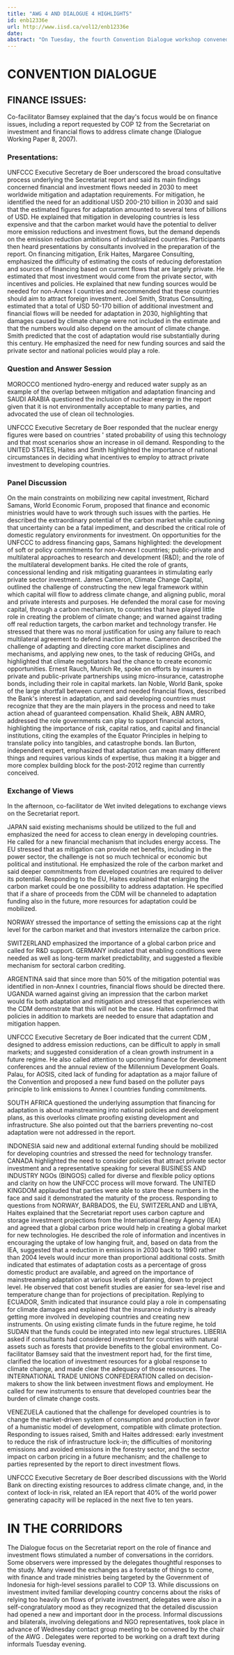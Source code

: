 ```yaml
---
title: "AWG 4 AND DIALOGUE 4 HIGHLIGHTS"
id: enb12336e
url: http://www.iisd.ca/vol12/enb12336e
date: 
abstract: "On Tuesday, the fourth Convention Dialogue workshop convened in plenary all day focusing on finance issues and their relation to an appropriate and effective international response to climate change. During the morning session, participants heard presentations on a report by the Secretariat on investment and financial flows, followed by questions and a panel discussion . In the afternoon, the workshop continued with an exchange of views among panel members, government representatives and civil society."
---
```


# CONVENTION DIALOGUE

## FINANCE ISSUES:

Co-facilitator Bamsey explained that the day's focus would be on finance issues, including a report requested by COP 12 from the Secretariat on investment and financial flows to address climate change (Dialogue Working Paper 8, 2007).

###     Presentations:

UNFCCC Executive Secretary de Boer underscored the broad consultative process underlying the Secretariat report and said its main findings concerned financial and investment flows needed in 2030 to meet worldwide mitigation and adaptation requirements. For mitigation, he identified the need for an additional USD 200-210 billion in 2030 and said that the estimated figures for adaptation amounted to several tens of billions of USD. He explained that mitigation in developing countries is less expensive and that the carbon market would have the potential to deliver more emission reductions and investment flows, but the demand depends on the emission reduction ambitions of industrialized countries. Participants then heard presentations by consultants involved in the preparation of the report. On financing mitigation, Erik Haites, Margaree Consulting, emphasized the difficulty of estimating the costs of reducing deforestation and sources of financing based on current flows that are largely private. He estimated that most investment would come from the private sector, with incentives and policies. He explained that new funding sources would be needed for non-Annex I countries and recommended that these countries should aim to attract foreign investment. Joel Smith, Stratus Consulting, estimated that a total of USD 50-170 billion of additional investment and financial flows will be needed for adaptation in 2030, highlighting that damages caused by climate change were not included in the estimate and that the numbers would also depend on the amount of climate change. Smith predicted that the cost of adaptation would rise substantially during this century. He emphasized the need for new funding sources and said the private sector and national policies would play a role.

###     Question and Answer Session

MOROCCO mentioned hydro-energy and reduced water supply as an example of the overlap between mitigation and adaptation financing and SAUDI ARABIA questioned the inclusion of nuclear energy in the report given that it is not environmentally acceptable to many parties, and advocated the use of clean oil technologies.

UNFCCC Executive Secretary de Boer responded that the nuclear energy figures were based on countries ' stated probability of using this technology and that most scenarios show an increase in oil demand. Responding to the UNITED STATES, Haites and Smith highlighted the importance of national circumstances in deciding what incentives to employ to attract private investment to developing countries.

###     Panel Discussion

On the main constraints on mobilizing new capital investment, Richard Samans, World Economic Forum, proposed that finance and economic ministries would have to work through such issues with the parties. He described the extraordinary potential of the carbon market while cautioning that uncertainty can be a fatal impediment, and described the critical role of domestic regulatory environments for investment. On opportunities for the UNFCCC to address financing gaps, Samans highlighted: the development of soft or policy commitments for non-Annex I countries; public-private and multilateral approaches to research and development (R&D); and the role of the multilateral development banks. He cited the role of grants, concessional lending and risk mitigating guarantees in stimulating early private sector investment. James Cameron, Climate Change Capital, outlined the challenge of constructing the new legal framework within which capital will flow to address climate change, and aligning public, moral and private interests and purposes. He defended the moral case for moving capital, through a carbon mechanism, to countries that have played little role in creating the problem of climate change; and warned against trading off real reduction targets, the carbon market and technology transfer. He stressed that there was no moral justification for using any failure to reach multilateral agreement to defend inaction at home. Cameron described the challenge of adapting and directing core market disciplines and mechanisms, and applying new ones, to the task of reducing GHGs, and highlighted that climate negotiators had the chance to create economic opportunities. Ernest Rauch, Munich Re, spoke on efforts by insurers in private and public-private partnerships using micro-insurance, catastrophe bonds, including their role in capital markets. Ian Noble, World Bank, spoke of the large shortfall between current and needed financial flows, described the Bank's interest in adaptation, and said developing countries must recognize that they are the main players in the process and need to take action ahead of guaranteed compensation. Khalid Sheik, ABN AMRO, addressed the role governments can play to support financial actors, highlighting the importance of risk, capital ratios, and capital and financial institutions, citing the examples of the Equator Principles in helping to translate policy into tangibles, and catastrophe bonds. Ian Burton, independent expert, emphasized that adaptation can mean many different things and requires various kinds of expertise, thus making it a bigger and more complex building block for the post-2012 regime than currently conceived.

###     Exchange of Views

In the afternoon, co-facilitator de Wet invited delegations to exchange views on the Secretariat report.

JAPAN said existing mechanisms should be utilized to the full and emphasized the need for access to clean energy in developing countries. He called for a new financial mechanism that includes energy access. The EU stressed that as mitigation can provide net benefits, including in the power sector, the challenge is not so much technical or economic but political and institutional. He emphasized the role of the carbon market and said deeper commitments from developed countries are required to deliver its potential. Responding to the EU, Haites explained that enlarging the carbon market could be one possibility to address adaptation. He specified that if a share of proceeds from the CDM will be channeled to adaptation funding also in the future, more resources for adaptation could be mobilized.

NORWAY stressed the importance of setting the emissions cap at the right level for the carbon market and that investors internalize the carbon price.

SWITZERLAND emphasized the importance of a global carbon price and called for R&D support. GERMANY indicated that enabling conditions were needed as well as long-term market predictability, and suggested a flexible mechanism for sectoral carbon crediting.

ARGENTINA said that since more than 50% of the mitigation potential was identified in non-Annex I countries, financial flows should be directed there. UGANDA warned against giving an impression that the carbon market would fix both adaptation and mitigation and stressed that experiences with the CDM demonstrate that this will not be the case. Haites confirmed that policies in addition to markets are needed to ensure that adaptation and mitigation happen.

UNFCCC Executive Secretary de Boer indicated that the current CDM , designed to address emission reductions, can be difficult to apply in small markets; and suggested consideration of a clean growth instrument in a future regime. He also called attention to upcoming finance for development conferences and the annual review of the Millennium Development Goals. Palau, for AOSIS, cited lack of funding for adaptation as a major failure of the Convention and proposed a new fund based on the polluter pays principle to link emissions to Annex I countries funding commitments.

SOUTH AFRICA questioned the underlying assumption that financing for adaptation is about mainstreaming into national policies and development plans, as this overlooks climate proofing existing development and infrastructure. She also pointed out that the barriers preventing no-cost adaptation were not addressed in the report.

INDONESIA said new and additional external funding should be mobilized for developing countries and stressed the need for technology transfer. CANADA highlighted the need to consider policies that attract private sector investment and a representative speaking for several BUSINESS AND INDUSTRY NGOs (BINGOS) called for diverse and flexible policy options and clarity on how the UNFCCC process will move forward. The UNITED KINGDOM applauded that parties were able to stare these numbers in the face and said it demonstrated the maturity of the process. Responding to questions from NORWAY, BARBADOS, the EU, SWITZERLAND and LIBYA, Haites explained that the Secretariat report uses carbon capture and storage investment projections from the International Energy Agency (IEA) and agreed that a global carbon price would help in creating a global market for new technologies. He described the role of information and incentives in encouraging the uptake of low hanging fruit, and, based on data from the IEA, suggested that a reduction in emissions in 2030 back to 1990 rather than 2004 levels would incur more than proportional additional costs. Smith indicated that estimates of adaptation costs as a percentage of gross domestic product are available, and agreed on the importance of mainstreaming adaptation at various levels of planning, down to project level. He observed that cost benefit studies are easier for sea-level rise and temperature change than for projections of precipitation. Replying to ECUADOR, Smith indicated that insurance could play a role in compensating for climate damages and explained that the insurance industry is already getting more involved in developing countries and creating new instruments. On using existing climate funds in the future regime, he told SUDAN that the funds could be integrated into new legal structures. LIBERIA asked if consultants had considered investment for countries with natural assets such as forests that provide benefits to the global environment. Co-facilitator Bamsey said that the investment report had, for the first time, clarified the location of investment resources for a global response to climate change, and made clear the adequacy of those resources. The INTERNATIONAL TRADE UNIONS CONFEDERATION called on decision-makers to show the link between investment flows and employment. He called for new instruments to ensure that developed countries bear the burden of climate change costs.

VENEZUELA cautioned that the challenge for developed countries is to change the market-driven system of consumption and production in favor of a humanistic model of development, compatible with climate protection. Responding to issues raised, Smith and Haites addressed: early investment to reduce the risk of infrastructure lock-in; the difficulties of monitoring emissions and avoided emissions in the forestry sector, and the sector impact on carbon pricing in a future mechanism; and the challenge to parties represented by the report to direct investment flows.

UNFCCC Executive Secretary de Boer described discussions with the World Bank on directing existing resources to address climate change, and, in the context of lock-in risk, related an IEA report that 40% of the world power generating capacity will be replaced in the next five to ten years.

# IN THE CORRIDORS

The Dialogue focus on the Secretariat report on the role of finance and investment flows stimulated a number of conversations in the corridors. Some observers were impressed by the delegates thoughtful responses to the study. Many viewed the exchanges as a foretaste of things to come, with finance and trade ministries being targeted by the Government of Indonesia for high-level sessions parallel to COP 13. While discussions on investment invited familiar developing country concerns about the risks of relying too heavily on flows of private investment, delegates were also in a self-congratulatory mood as they recognized that the detailed discussion had opened a new and important door in the process. Informal discussions and bilaterals, involving delegations and NGO representatives, took place in advance of Wednesday contact group meeting to be convened by the chair of the AWG . Delegates were reported to be working on a draft text during informals Tuesday evening.